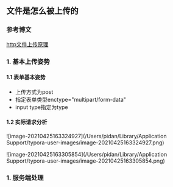 ## 文件是怎么被上传的

### 参考博文

[http文件上传原理](https://www.cnblogs.com/vipygd/p/11279537.html)

### 1. 基本上传姿势

#### 1.1 表单基本姿势

+ 上传方式为post
+ 指定表单类型enctype="multipart/form-data"
+ input type指定为type

#### 1.2 实际请求分析

![image-20210425163324927](/Users/pidan/Library/Application Support/typora-user-images/image-20210425163324927.png)

![image-20210425163305854](/Users/pidan/Library/Application Support/typora-user-images/image-20210425163305854.png)

### 1. 服务端处理

